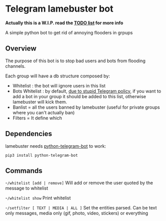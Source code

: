 #  Telegram lamebuster bot

__**Actually this is a W.I.P. read the [TODO list](/TODO.md) for more info**__


A simple python bot to get rid of annoying flooders in grpups

## Overview

The purpose of this bot is to stop bad users and bots from flooding channels.

Each group will have a db structure composed by:
- Whitelist : the bot will ignore users in this list
- Bots Whitelist : by default, [due to  stupid Telegram policy](https://core.telegram.org/bots/faq#why-doesn-39t-my-bot-see-messages-from-other-bots), if you want to add a bot in your group it should be added to this list, otherwise lamebuster will kick them. 
- Banlist = all the users banned by lamebuster (useful for private groups where you can't actually ban)
- Filters = It define which 

## Dependencies

lamebuster needs [python-telegram-bot](https://github.com/python-telegram-bot/python-telegram-bot) to work:

`pip3 install python-telegram-bot`


## Commands

-`/whitelist [add | remove]`
Will add or remove the user quoted by the message to whitelist

-`/whitelist show`
Print whitelist

-`/setfilter [ TEXT | MEDIA | ALL ]`
Set the entities parsed. Can be text only  messages, media only (gif, photo, video, stickers) or everything


